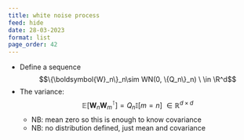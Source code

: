 ```yaml
---
title: white noise process
feed: hide
date: 28-03-2023
format: list
page_order: 42
---
```



-   Define a sequence $$\{\boldsymbol{W}_n\}_n\sim WN(0, \{Q_n\}_n) \ \in \R^d$$
-   The variance: $$\mathbb{E}[\boldsymbol{W}_n\boldsymbol{W}_m^\intercal] = Q_n\mathbb{I}[m=n] \ \in \mathbb R^{d\times d}$$
    -   NB: mean zero so this is enough to know covariance
    -   NB: no distribution defined, just mean and covariance